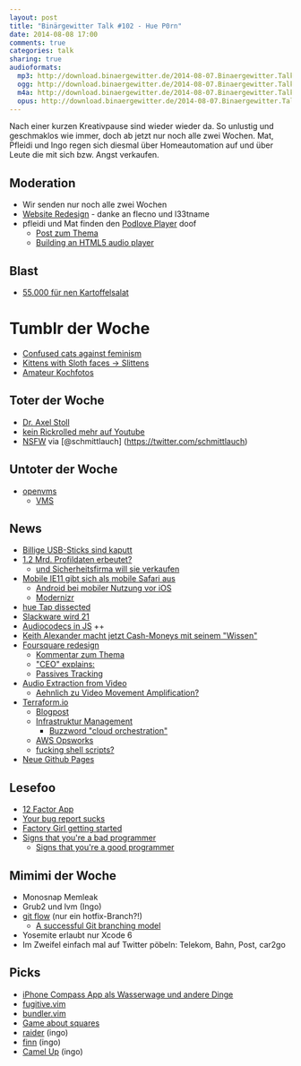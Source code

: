 ```yaml
---
layout: post
title: "Binärgewitter Talk #102 - Hue P0rn"
date: 2014-08-08 17:00
comments: true
categories: talk
sharing: true
audioformats:
  mp3: http://download.binaergewitter.de/2014-08-07.Binaergewitter.Talk.102.mp3
  ogg: http://download.binaergewitter.de/2014-08-07.Binaergewitter.Talk.102.ogg
  m4a: http://download.binaergewitter.de/2014-08-07.Binaergewitter.Talk.102.m4a
  opus: http://download.binaergewitter.de/2014-08-07.Binaergewitter.Talk.102.opus
---
```

Nach einer kurzen Kreativpause sind wieder wieder da. So unlustig und geschmaklos wie immer, doch ab jetzt nur noch alle zwei Wochen. Mat, Pfleidi und Ingo regen sich diesmal über Homeautomation auf und über Leute die mit sich bzw. Angst verkaufen.

## Moderation

- Wir senden nur noch alle zwei Wochen
- [Website Redesign]( https://github.com/Binaergewitter/serious-bg/pull/92 ) - danke an flecno und l33tname
- pfleidi und Mat finden den [Podlove Player]( https://github.com/podlove/podlove-web-player ) doof
    * [Post zum Thema]( http://daverupert.com/2014/02/sharing-podcasts/ )
    * [Building an HTML5 audio player]( http://webdesign.tutsplus.com/tutorials/create-a-customized-html5-audio-player--webdesign-7081 )

## Blast

- [55.000 für nen Kartoffelsalat]( http://www.heise.de/newsticker/meldung/Scherz-Crowdfunding-endet-Kartoffelsalat-fuer-ueber-55-000-US-Dollar-2282393.html )

# Tumblr der Woche

- [Confused cats against feminism]( http://confusedcatsagainstfeminism.tumblr.com/ )
- [Kittens with Sloth faces -> Slittens]( http://slittens.tumblr.com/ )
- [Amateur Kochfotos](http://amateurkochfotos.tumblr.com/ )

## Toter der Woche

- [Dr. Axel Stoll]( https://www.youtube.com/watch?v=Sa0N7rgxaHw )
- [kein Rickrolled mehr auf Youtube]( http://www.tagesschau.de/schlusslicht/rickrolled-100.html )
- [NSFW]( http://not-safe-for-work.de ) via [@schmittlauch] (https://twitter.com/schmittlauch)

## Untoter der Woche

- [openvms]( http://www.pro-linux.de/news/1/21367/openvms-lebt-laenger.html )
    * [VMS](https://de.wikipedia.org/wiki/Virtual_Memory_System )

## News

- [Billige USB-Sticks sind kaputt]( http://www.wired.com/2014/07/usb-security/ )
- [1.2 Mrd. Profildaten erbeutet?](http://www.heise.de/newsticker/meldung/Sicherheitsforscher-Russische-Hacker-erbeuten-1-2-Milliarden-Profildaten-2285655.html )
    * [und Sicherheitsfirma will sie verkaufen]( http://www.heise.de/newsticker/meldung/1-2-Milliarden-geklaute-Profil-Daten-Sicherheitsfirma-laesst-Opfer-im-Dunkeln-tappen-2287238.html )
- [Mobile IE11 gibt sich als mobile Safari aus]( http://blogs.msdn.com/b/ie/archive/2014/07/31/the-mobile-web-should-just-work-for-everyone.aspx )
    * [Android bei mobiler Nutzung vor iOS](http://www.heise.de/newsticker/meldung/Mobile-Webnutzung-Android-ueberholt-iOS-2283420.html )
    * [Modernizr]( http://modernizr.com/ )
- [hue Tap dissected]( http://arstechnica.com/gadgets/2014/08/gallery-dissecting-the-philips-hue-tap-wireless-battery-less-controller/#image-10 )
- [Slackware wird 21]( http://slackblogs.blogspot.de/2014/07/slackware-is-21-years-old.html )
- [Audiocodecs in JS]( https://twitter.com/devongovett/status/491242841310392320 ) ++
- [Keith Alexander macht jetzt Cash-Moneys mit seinem "Wissen"]( http://boingboing.net/2014/07/29/former-nsa-chief-to-profit-fro.html )
- [Foursquare redesign]( http://thenextweb.com/apps/2014/07/23/foursquare-changes-logo-offers-early-look-redesigned-app-coming-couple-weeks/ )
    * [Kommentar zum Thema]( https://medium.com/@dweekly/dear-foursquare-c7c441fdf25e?source=tw-1cabd815912d-1406186422504 )
    * ["CEO" explains:]( http://www.youtube.com/watch?v=DQAJmmVsi1g&list=UUbje6r5t7Tn66iiTq3Cpu0Q )
    * [Passives Tracking]( http://digiday.com/platforms/foursquare-longer-needs-check-ins-track-store-visits/ )
- [Audio Extraction from Video]( http://youtu.be/FKXOucXB4a8 )
   * [Aehnlich zu Video Movement  Amplification?]( http://newsoffice.mit.edu/2012/amplifying-invisible-video-0622 )
- [Terraform.io]( http://www.terraform.io/ )
    * [Blogpost]( http://www.hashicorp.com/blog/terraform.html )
    * [Infrastruktur Management]( http://www.terraform.io/intro/vs/chef-puppet.html ) 
       - [Buzzword "cloud orchestration"]( http://www.rackspace.com/blog/cloud-orchestration-automating-deployments-of-full-stack-configurations/ )
    * [AWS Opsworks]( http://aws.amazon.com/opsworks/ )
    * [fucking shell scripts?](http://fuckingshellscripts.org/ )
- [Neue Github Pages]( https://github.com/blog/1867-github-pages-now-runs-jekyll-2-2-0 )

## Lesefoo

- [12 Factor App]( http://12factor.net/ )
- [Your bug report sucks]( http://yourbugreportsucks.com/ )
- [Factory Girl getting started]( http://rubydoc.info/gems/factory_girl/file/GETTING_STARTED.md )
- [Signs that you're a bad programmer]( http://www.yacoset.com/Home/signs-that-you-re-a-bad-programmer )
  * [Signs that you're a good programmer]( http://www.yacoset.com/Home/signs-that-you-re-a-good-programmer )

## Mimimi der Woche

- Monosnap Memleak
- Grub2 und lvm (Ingo)
- [git flow]( https://github.com/nvie/gitflow ) (nur ein hotfix-Branch?!)
    * [A successful Git branching model]( http://nvie.com/posts/a-successful-git-branching-model/ )
- Yosemite erlaubt nur Xcode 6
- Im Zweifel einfach mal auf Twitter pöbeln: Telekom, Bahn, Post, car2go

## Picks

- [iPhone Compass App als Wasserwage und andere Dinge]( http://aplus.com/a/iphone-tricks-you-didnt-know )
- [fugitive.vim]( https://github.com/tpope/vim-fugitive )
- [bundler.vim]( https://github.com/tpope/vim-bundler )
- [Game about squares]( http://gameaboutsquares.com/ )
- [raider](http://raider.sourceforge.net/ ) (ingo)
- [finn]( http://www.amazon.de/gp/product/B00IU12054/ref=as_li_ss_tl?ie=UTF8&camp=1638&creative=19454&creativeASIN=B00IU12054&linkCode=as2&tag=trektrip ) (ingo)
- [Camel Up](http://www.amazon.de/gp/product/B00ICF0OZQ/ref=as_li_tl?ie=UTF8&camp=1638&creative=19454&creativeASIN=B00ICF0OZQ&linkCode=as2&tag=trektrip&linkId=VTGEQFM22HWI3MCE ) (ingo)

